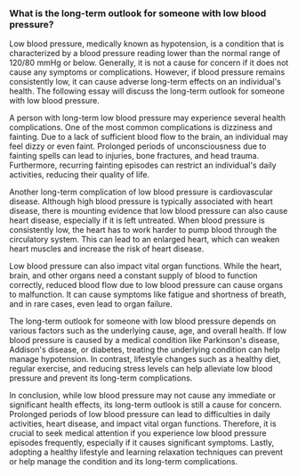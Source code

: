 ### What is the long-term outlook for someone with low blood pressure?

Low blood pressure, medically known as hypotension, is a condition that is characterized by a blood pressure reading lower than the normal range of 120/80 mmHg or below. Generally, it is not a cause for concern if it does not cause any symptoms or complications. However, if blood pressure remains consistently low, it can cause adverse long-term effects on an individual's health. The following essay will discuss the long-term outlook for someone with low blood pressure.

A person with long-term low blood pressure may experience several health complications. One of the most common complications is dizziness and fainting. Due to a lack of sufficient blood flow to the brain, an individual may feel dizzy or even faint. Prolonged periods of unconsciousness due to fainting spells can lead to injuries, bone fractures, and head trauma. Furthermore, recurring fainting episodes can restrict an individual's daily activities, reducing their quality of life.

Another long-term complication of low blood pressure is cardiovascular disease. Although high blood pressure is typically associated with heart disease, there is mounting evidence that low blood pressure can also cause heart disease, especially if it is left untreated. When blood pressure is consistently low, the heart has to work harder to pump blood through the circulatory system. This can lead to an enlarged heart, which can weaken heart muscles and increase the risk of heart disease.

Low blood pressure can also impact vital organ functions. While the heart, brain, and other organs need a constant supply of blood to function correctly, reduced blood flow due to low blood pressure can cause organs to malfunction. It can cause symptoms like fatigue and shortness of breath, and in rare cases, even lead to organ failure.

The long-term outlook for someone with low blood pressure depends on various factors such as the underlying cause, age, and overall health. If low blood pressure is caused by a medical condition like Parkinson's disease, Addison's disease, or diabetes, treating the underlying condition can help manage hypotension. In contrast, lifestyle changes such as a healthy diet, regular exercise, and reducing stress levels can help alleviate low blood pressure and prevent its long-term complications.

In conclusion, while low blood pressure may not cause any immediate or significant health effects, its long-term outlook is still a cause for concern. Prolonged periods of low blood pressure can lead to difficulties in daily activities, heart disease, and impact vital organ functions. Therefore, it is crucial to seek medical attention if you experience low blood pressure episodes frequently, especially if it causes significant symptoms. Lastly, adopting a healthy lifestyle and learning relaxation techniques can prevent or help manage the condition and its long-term complications.